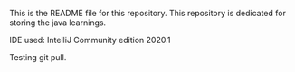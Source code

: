 This is the README file for this repository.
This repository is dedicated for storing the java learnings.

IDE used: IntelliJ Community edition 2020.1

Testing git pull.
